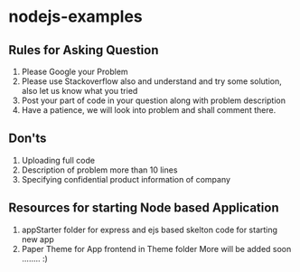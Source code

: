 # nodejs-examples
## Rules for Asking Question 

1.  Please Google your Problem 
2.  Please use Stackoverflow also and understand and try some solution, also let us know what you tried
3.  Post your part of code in your question along with problem description 
4.  Have a patience, we will look into problem and shall comment there. 

## Don'ts
1. Uploading full code 
2. Description of problem more than 10 lines
3. Specifying confidential product information of company


## Resources for starting Node based Application 
1. appStarter folder for express and ejs based skelton code for starting new app
2. Paper Theme for App frontend in Theme folder 
More will be added soon ........ :) 
